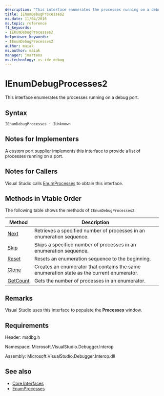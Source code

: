 ```yaml
---
description: "This interface enumerates the processes running on a debug port."
title: IEnumDebugProcesses2
ms.date: 11/04/2016
ms.topic: reference
f1_keywords:
- IEnumDebugProcesses2
helpviewer_keywords:
- IEnumDebugProcesses2
author: maiak
ms.author: maiak
manager: jmartens
ms.technology: vs-ide-debug
---
```

# IEnumDebugProcesses2

This interface enumerates the processes running on a debug port.

## Syntax

```
IEnumDebugProcesses : IUnknown
```

## Notes for Implementers
 A custom port supplier implements this interface to provide a list of processes running on a port.

## Notes for Callers
 Visual Studio calls [EnumProcesses](../../../extensibility/debugger/reference/idebugport2-enumprocesses.md) to obtain this interface.

## Methods in Vtable Order
 The following table shows the methods of `IEnumDebugProcesses2`.

|Method|Description|
|------------|-----------------|
|[Next](../../../extensibility/debugger/reference/ienumdebugprocesses2-next.md)|Retrieves a specified number of processes in an enumeration sequence.|
|[Skip](../../../extensibility/debugger/reference/ienumdebugprocesses2-skip.md)|Skips a specified number of processes in an enumeration sequence.|
|[Reset](../../../extensibility/debugger/reference/ienumdebugprocesses2-reset.md)|Resets an enumeration sequence to the beginning.|
|[Clone](../../../extensibility/debugger/reference/ienumdebugprocesses2-clone.md)|Creates an enumerator that contains the same enumeration state as the current enumerator.|
|[GetCount](../../../extensibility/debugger/reference/ienumdebugprocesses2-getcount.md)|Gets the number of processes in an enumerator.|

## Remarks
 Visual Studio uses this interface to populate the **Processes** window.

## Requirements
 Header: msdbg.h

 Namespace: Microsoft.VisualStudio.Debugger.Interop

 Assembly: Microsoft.VisualStudio.Debugger.Interop.dll

## See also
- [Core Interfaces](../../../extensibility/debugger/reference/core-interfaces.md)
- [EnumProcesses](../../../extensibility/debugger/reference/idebugport2-enumprocesses.md)
